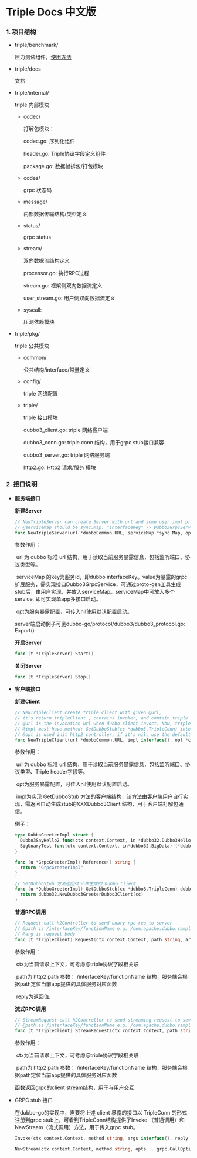 # Triple Docs 中文版

### 1. 项目结构

- triple/benchmark/

  压力测试组件，[使用方法](https://github.com/dubbogo/triple-benchmark/blob/master/README.md)

- triple/docs

  文档

- triple/internal/

  triple 内部模块

  - codec/

    打解包模块：

    codec.go: 序列化组件

    header.go: Triple协议字段定义组件

    package.go: 数据帧拆包/打包模块

  - codes/

    grpc 状态码

  - message/

    内部数据传输结构/类型定义

  - status/

    grpc status

  - stream/

    双向数据流结构定义

    processor.go: 执行RPC过程

    stream.go: 框架侧双向数据流定义

    user_stream.go: 用户侧双向数据流定义

  - syscall: 

    压测依赖模块

- triple/pkg/

  triple 公共模块

  - common/

    公共结构/interface/常量定义

  - config/

    triple 网络配置

  - triple/

    triple 接口模块

    dubbo3_client.go: triple 网络客户端

    dubbo3_conn.go: triple conn 结构，用于grpc stub接口兼容

    dubbo3_server.go: triple 网络服务端

    http2.go: Http2 请求/服务 模块

### 2. 接口说明

- **服务端接口**

  **新建Server**

  ```go
  // NewTripleServer can create Server with url and some user impl providers stored in @serviceMap
  // @serviceMap should be sync.Map: "interfaceKey" -> Dubbo3GrpcService
  func NewTripleServer(url *dubboCommon.URL, serviceMap *sync.Map, opt *config.Option) 
  ```

  参数作用：

  ​	url 为 dubbo 标准 url 结构，用于读取当前服务暴露信息，包括监听端口、协议类型等。

  ​	serviceMap 的key为服务id，即dubbo interfaceKey。value为暴露的grpc扩展服务，需实现接口Dubbo3GrpcService，可通过proto-gen工具生成stub后，由用户实现，并放入serviceMap。serviceMap中可放入多个service, 即可实现单app多接口启动。

  ​	opt为服务暴露配置，可传入nil使用默认配置启动。

  server端启动例子可见dubbo-go/protocol/dubbo3/dubbo3_protocol.go: Export()

  **开启Server**

  ```go
  func (t *TripleServer) Start() 
  ```

  **关闭Server**

  ```go
  func (t *TripleServer) Stop()
  ```

  

- **客户端接口**

  **新建Client**

  ```go
  // NewTripleClient create triple client with given @url,
  // it's return tripleClient , contains invoker, and contain triple conn
  // @url is the invocation url when dubbo client invoct. Now, triple only use Location and Protocol field of url.
  // @impl must have method: GetDubboStub(cc *dubbo3.TripleConn) interface{}, to be capable with grpc
  // @opt is used init http2 controller, if it's nil, use the default config
  func NewTripleClient(url *dubboCommon.URL, impl interface{}, opt *config.Option) (*TripleClient, error) {
  ```

  参数作用：

  ​	url 为 dubbo 标准 url 结构，用于读取当前服务暴露信息，包括监听端口、协议类型、Triple header字段等。

  ​	opt为服务暴露配置，可传入nil使用默认配置启动。

  ​	impl为实现 GetDubboStub 方法的客户端结构，该方法由客户端用户自行实现，需返回自动生成stub的XXXDubbo3Client 结构，用于客户端打解包通信。

  例子：

  ```go
  type DubboGreeterImpl struct {
  	Dubbo3SayHello2 func(ctx context.Context, in *dubbo32.Dubbo3HelloRequest, out *dubbo32.Dubbo3HelloReply) error
  	BigUnaryTest func(ctx context.Context, in*dubbo32.BigData) (*dubbo32.BigData,error)
  }
  
  func (u *GrpcGreeterImpl) Reference() string {
  	return "GrpcGreeterImpl"
  }
  
  // GetDubboStub 方法返回stub中生成的 Dubbo Client
  func (u *DubboGreeterImpl) GetDubboStub(cc *dubbo3.TripleConn) dubbo32.Dubbo3GreeterClient {
  	return dubbo32.NewDubbo3GreeterDubbo3Client(cc)
  }
  ```

  **普通RPC调用**

  ```go
  // Request call h2Controller to send unary rpc req to server
  // @path is /interfaceKey/functionName e.g. /com.apache.dubbo.sample.basic.IGreeter/BigUnaryTest
  // @arg is request body
  func (t *TripleClient) Request(ctx context.Context, path string, arg, reply proto.Message) error 
  ```

  参数作用：

  ​	ctx为当前请求上下文，可考虑与triple协议字段相关联

  ​	path为 http2 path 参数： /interfaceKey/functionName 结构，服务端会根据path定位当前app提供的具体服务对应函数

  ​	reply为返回值.

  

  **流式RPC调用**

  ```go
  // StreamRequest call h2Controller to send streaming request to sever, to start link.
  // @path is /interfaceKey/functionName e.g. /com.apache.dubbo.sample.basic.IGreeter/BigStreamTest
  func (t *TripleClient) StreamRequest(ctx context.Context, path string) (grpc.ClientStream, error)
  ```

  参数作用：

  ​	ctx为当前请求上下文，可考虑与triple协议字段相关联

  ​	path为 http2 path 参数： /interfaceKey/functionName 结构，服务端会根据path定位当前app提供的具体服务对应函数

  函数返回grpc的client stream结构，用于与用户交互

- GRPC stub 接口

  在dubbo-go的实现中，需要将上述 client 暴露的接口以 TripleConn 的形式注册到grpc stub上，可看到TripleConn结构提供了Invoke （普通调用）和NewStream（流式调用）方法，用于传入grpc stub。

  ```go
  Invoke(ctx context.Context, method string, args interface{}, reply interface{}, opts ...grpc.CallOption) error
  
  NewStream(ctx context.Context, method string, opts ...grpc.CallOption) (grpc.ClientStream, error)
  ```

  